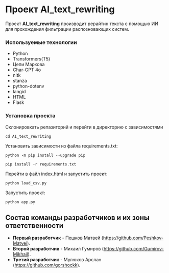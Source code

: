 # Проект  **AI_text_rewriting**

Проект  **AI_text_rewriting**  производит рерайтин текста с помощью ИИ для прохождения фильтрации распозновающих систем.


### Используемые технологии    

 - Python       
 - Transformers(T5)
 - Цепи Маркова
 - Char-GPT 4о
 - nltk
 - stanza
 - python-dotenv
 - langid
 - HTML
 - Flask

### Установка проекта

Склонировкать репазиторий и перейти в директорию с зависимостями

    cd AI_text_rewriting

Установить зависимости из файла requirements.txt:

    python -m pip install --upgrade pip
    
    pip install -r requirements.txt


Перейти в файл index.html и запустить проект:

    python load_csv.py

Запустить проект:

    python app.py


## Состав команды разработчиков и их зоны ответственности

-   **Первый разработчик** - Пешков Матвей (https://github.com/Peshkov-Matvei).
-   **Второй разработчик** - Михаил Гумиров (https://github.com/Gumirov-Mikhail).
-   **Третий разработчик** - Мулюков Арслан (https://github.com/gorshockk).



